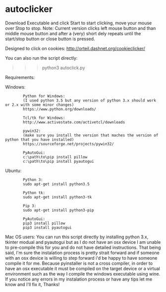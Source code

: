# autoclicker

Download Executable and click Start to start clicking, move your mouse over Stop to stop.
Note: Current version clicks left mouse button and than middle mouse button and after a (very) short dely repeats until the start/stop button or close button is pressed.

Designed to click on cookies: http://orteil.dashnet.org/cookieclicker/

You can also run the script directly:
>>>python3 autoclick.py

Requirements:

  Windows:
  
            Python for Windows:
            (I used python 3.5 but any version of python 3.x should work or 2.x with some minor changes)
            https://www.python.org/downloads/
  
            Tcl/tk for Windows: 
            http://www.activestate.com/activetcl/downloads
            
            pywin32:
            (make sure you install the version that maches the version of python that you have installed)
            https://sourceforge.net/projects/pywin32/
            
            PyAutoGui:
            c:\path\to\pip install pillow
            c:\path\to\pip install pyautogui
  
  Ubuntu:
  
            Python 3:
            sudo apt-get install python3.5
            
            Python tk:
            sudo apt-get install python3-tk
            
            Pip 3:
            sudo apt-get install python3-pip
            
            PyAutoGui:
            pip3 install pillow
            pip3 install pyautogui
            
Mac OS users: You can run this script directly by installing python 3.x, tkinter modual and pyautogui but as I do not have an osx device I am unable to pre-compile this for you and do not have detailed instructions.  That being said, I'm sure the instalation process is pretty strait forward and if someone with an osx device is willing to step forward i'd be happy to have someone compile it for me.  Because pyinstaller is not a cross compiler, in order to have an osx executable it must be compiled on the target device or a virtual environment such as the way I compile the windows executable using wine.
If you notice any errors in my instalation process or have any tips let me know and I'll fix it, Thanks!
